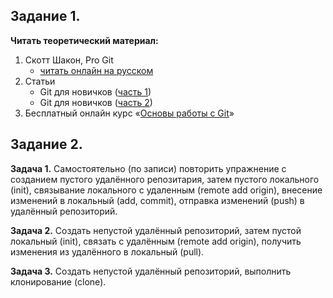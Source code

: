 ## Задание 1.

**Читать теоретический материал:**

1. Скотт Шакон, Pro Git
   - [читать онлайн на русском](https://git-scm.com/book/ru/v2/)
2. Статьи
   - Git для новичков ([часть 1](https://habr.com/ru/articles/541258/))
   - Git для новичков ([часть 2](https://habr.com/ru/articles/542616/))
3. Бесплатный онлайн курс «[Основы работы с Git](https://practicum.yandex.ru/git-basics/)»

## Задание 2.

**Задача 1.**
Самостоятельно (по записи) повторить упражнение с созданием пустого удалённого репозитария, затем пустого локального (init),
связывание локального с удаленным (remote add origin), внесение изменений в локальный (add, commit),
отправка изменений (push) в удалённый репозиторий.

**Задача 2.**
Создать непустой удалённый репозиторий, затем пустой локальный (init), связать с удалённым (remote add origin),
получить изменения из удалённого в локальный (pull).

**Задача 3.**
Создать непустой удалённый репозиторий, выполнить клонирование (clone).